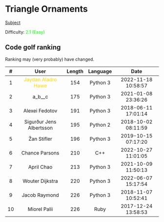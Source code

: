 # Triangle Ornaments

[Subject](https://open.kattis.com/problems/triangleornaments)

Difficulty: <span style="color:lime">2.1 (Easy)</span>

## Code golf ranking

Ranking may (very probably) have changed.

|  # |           User           | Length | Language |         Date        |
|:--:|:------------------------:|:------:|:--------:|:-------------------:|
| 1  | <span style="color:gold">Jaydan Aladro Hawe </span>      | 154    | Python 3 | 2022-11-18 10:58:57 |
| 2  | a_b__c                   | 175    | Python 3 | 2021-01-08 23:36:26 |
| 3  | Alexei Fedotov           | 191    | Python 3 | 2018-06-11 17:01:14 |
| 4  | Sigurður Jens Albertsson | 195    | Python 2 | 2018-10-02 08:11:59 |
| 5  | Žan Stifler              | 196    | Python 3 | 2019-10-15 07:17:20 |
| 6  | Chance Parsons           | 210    | C++      | 2022-10-27 11:01:05 |
| 7  | April Chao               | 213    | Python 3 | 2021-10-09 11:50:13 |
| 8  | Wouter Dijkstra          | 220    | Python 3 | 2022-06-07 15:17:54 |
| 9  | Jacob Raymond            | 226    | Python 3 | 2018-11-07 10:52:41 |
| 10 | Miorel Palii             | 226    | Ruby     | 2017-12-24 13:58:53 |